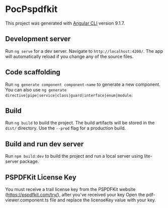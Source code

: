# PocPspdfkit

This project was generated with [Angular CLI](https://github.com/angular/angular-cli) version 9.1.7.

## Development server

Run `ng serve` for a dev server. Navigate to `http://localhost:4200/`. The app will automatically reload if you change any of the source files.

## Code scaffolding

Run `ng generate component component-name` to generate a new component. You can also use `ng generate directive|pipe|service|class|guard|interface|enum|module`.

## Build

Run `ng build` to build the project. The build artifacts will be stored in the `dist/` directory. Use the `--prod` flag for a production build.

## Build and run dev server

Run `npm build:dev` to build the project and run a local server using lite-server package.

## PSPDFKit License Key

You must receive a trail license key from the PSPDFKit website (https://pspdfkit.com/try/),
after you've received your key
Open the pdf-viewer.component.ts file and replace the licenseKey value with your key.